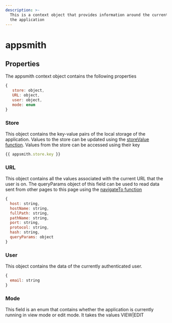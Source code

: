 ```yaml
---
description: >-
  This is a context object that provides information around the current state of
  the application
---
```


# appsmith

## Properties

The appsmith context object contains the following properties

```javascript
{
   store: object,
   URL: object,
   user: object,
   mode: enum
}
```

### Store 

This object contains the key-value pairs of the local storage of the application. Values to the store can be updated using the [storeValue function](store-value.md). Values from the store can be accessed using their key

```javascript
{{ appsmith.store.key }}
```

### URL

This object contains all the values associated with the current URL that the user is on. The queryParams object of this field can be used to read data sent from other pages to this page using the [navigateTo function](navigateto.md)

```javascript
{
  host: string,
  hostName: string,
  fullPath: string,
  pathName: string,
  port: string,
  protocol: string,
  hash: string,
  queryParams: object
}
```

### User

This object contains the data of the currently authenticated user.

```javascript
{
  email: string
}
```

### Mode

This field is an enum that contains whether the application is currently running in view mode or edit mode. It takes the values VIEW\|EDIT

